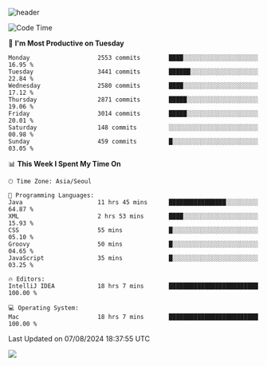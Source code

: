 ![header](https://capsule-render.vercel.app/api?type=Egg&color=timeAuto&height=300&section=header&text=PoPo&fontSize=90&animation=fadeIn)

  <!--START_SECTION:waka-->
![Code Time](http://img.shields.io/badge/Code%20Time-1%2C821%20hrs%2019%20mins-blue)

📅 **I'm Most Productive on Tuesday** 

```text
Monday                   2553 commits        ████░░░░░░░░░░░░░░░░░░░░░   16.95 % 
Tuesday                  3441 commits        ██████░░░░░░░░░░░░░░░░░░░   22.84 % 
Wednesday                2580 commits        ████░░░░░░░░░░░░░░░░░░░░░   17.12 % 
Thursday                 2871 commits        █████░░░░░░░░░░░░░░░░░░░░   19.06 % 
Friday                   3014 commits        █████░░░░░░░░░░░░░░░░░░░░   20.01 % 
Saturday                 148 commits         ░░░░░░░░░░░░░░░░░░░░░░░░░   00.98 % 
Sunday                   459 commits         █░░░░░░░░░░░░░░░░░░░░░░░░   03.05 % 
```


📊 **This Week I Spent My Time On** 

```text
🕑︎ Time Zone: Asia/Seoul

💬 Programming Languages: 
Java                     11 hrs 45 mins      ████████████████░░░░░░░░░   64.87 % 
XML                      2 hrs 53 mins       ████░░░░░░░░░░░░░░░░░░░░░   15.93 % 
CSS                      55 mins             █░░░░░░░░░░░░░░░░░░░░░░░░   05.10 % 
Groovy                   50 mins             █░░░░░░░░░░░░░░░░░░░░░░░░   04.65 % 
JavaScript               35 mins             █░░░░░░░░░░░░░░░░░░░░░░░░   03.25 % 

🔥 Editors: 
IntelliJ IDEA            18 hrs 7 mins       █████████████████████████   100.00 % 

💻 Operating System: 
Mac                      18 hrs 7 mins       █████████████████████████   100.00 % 
```


 Last Updated on 07/08/2024 18:37:55 UTC
<!--END_SECTION:waka-->



<img src="https://capsule-render.vercel.app/api?type=Egg&color=timeAuto&height=300&section=footer&text=PoPo&fontSize=90&animation=fadeIn&reversal=true" />
